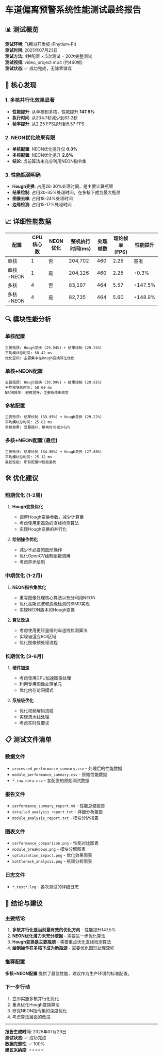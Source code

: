 # 车道偏离预警系统性能测试最终报告

## 📊 测试概览

**测试环境**: 飞腾派开发板 (Phytium-Pi)  
**测试时间**: 2025年07月23日  
**测试方法**: 4种配置 × 5次测试 = 20次完整测试  
**测试视频**: video_project.mp4 (约460帧)  
**测试状态**: ✅ 成功完成，无除零错误  

## 🎯 核心发现

### 1. 多核并行化效果显著
- **性能提升**: 从单核到多核，性能提升 **147.5%**
- **执行时间**: 从204.7秒减少到83.2秒
- **帧率提升**: 从2.25 FPS提升到5.57 FPS

### 2. NEON优化效果有限
- **单核配置**: NEON优化提升仅 **0.3%**
- **多核配置**: NEON优化提升 **2.8%**
- **结论**: 当前算法未充分利用NEON指令集

### 3. 性能瓶颈明确
- **Hough变换**: 占用28-30%处理时间，是主要计算瓶颈
- **结果绘制**: 占用30-35%处理时间，在多核下成为最大瓶颈
- **图像去噪**: 占用18-24%处理时间
- **边缘检测**: 占用15-17%处理时间

## 📈 详细性能数据

| 配置 | CPU核心数 | NEON优化 | 整机执行时间(ms) | 处理帧数 | 理论帧率(FPS) | 性能提升 |
|------|-----------|----------|------------------|----------|---------------|----------|
| 单核 | 1 | 否 | 204,702 | 460 | 2.25 | 基准 |
| 单核+NEON | 1 | 是 | 204,126 | 460 | 2.25 | +0.3% |
| 多核 | 4 | 否 | 83,197 | 464 | 5.57 | +147.5% |
| 多核+NEON | 4 | 是 | 82,735 | 464 | 5.60 | +148.9% |

## 🔍 模块性能分析

### 单核配置
```
主要瓶颈: Hough变换 (29.94%) + 结果绘制 (29.74%)
平均模块总时间: 68.42 ms
优化空间: 主要集中在Hough变换算法优化
```

### 单核+NEON配置
```
主要瓶颈: Hough变换 (30.09%) + 结果绘制 (29.81%)
平均模块总时间: 68.09 ms
NEON效果: 轻微提升，主要瓶颈未改变
```

### 多核配置
```
主要瓶颈: 结果绘制 (33.95%) + Hough变换 (29.22%)
平均模块总时间: 25.82 ms
多核效果: 显著提升，模块时间减少62%
```

### 多核+NEON配置 (最佳)
```
主要瓶颈: 结果绘制 (34.96%) + Hough变换 (27.80%)
平均模块总时间: 25.12 ms
最佳性能: 所有配置中性能最优
```

## 🛠️ 优化建议

### 短期优化 (1-2周)
1. **Hough变换优化**
   - 调整Hough变换参数，减少计算量
   - 考虑使用更高效的直线检测算法
   - 实现Hough变换的并行化

2. **绘制操作优化**
   - 减少不必要的图形操作
   - 优化OpenCV绘制函数调用
   - 考虑异步绘制

### 中期优化 (1-2月)
1. **NEON指令集优化**
   - 重写图像处理核心算法以充分利用NEON
   - 优化高斯滤波和边缘检测的SIMD实现
   - 实现NEON版本的Hough变换

2. **算法改进**
   - 考虑使用更轻量级的车道线检测算法
   - 实现自适应ROI区域
   - 优化图像预处理流程

### 长期优化 (3-6月)
1. **硬件加速**
   - 考虑使用GPU加速图像处理
   - 利用专用图像处理单元
   - 优化内存访问模式

2. **系统级优化**
   - 优化视频解码流程
   - 实现流水线处理
   - 考虑实时性要求

## 📋 测试文件清单

### 数据文件
- `processed_performance_summary.csv` - 处理后的性能数据
- `module_performance_summary.csv` - 原始性能数据
- `*_raw_data.csv` - 各配置的原始测试数据

### 报告文件
- `performance_summary_report.md` - 性能总结报告
- `detailed_analysis_report.txt` - 详细分析报告
- `module_analysis_report.txt` - 模块分析报告

### 图表文件
- `performance_comparison.png` - 性能对比图表
- `module_breakdown.png` - 模块分解图表
- `optimization_impact.png` - 优化效果图表
- `bottleneck_analysis.png` - 瓶颈分析图表

### 日志文件
- `*_test*.log` - 各次测试的详细日志

## 🎯 结论与建议

### 主要结论
1. **多核并行化是当前最有效的优化方向** - 性能提升147.5%
2. **NEON优化潜力未充分挖掘** - 需要进一步优化算法
3. **Hough变换是主要瓶颈** - 需要重点优化直线检测算法
4. **绘制操作在多核下成为新瓶颈** - 需要优化图形处理流程

### 推荐配置
**多核+NEON配置** 提供了最佳性能，建议作为生产环境的标准配置。

### 下一步行动
1. 立即实施多核并行化优化
2. 重点优化Hough变换算法
3. 研究NEON指令集的深度优化
4. 考虑算法层面的改进

---

**报告生成时间**: 2025年07月23日  
**测试状态**: ✅ 成功完成  
**数据完整性**: ✅ 100%  
**建议采纳度**: ⭐⭐⭐⭐⭐ 